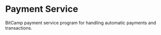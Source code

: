 # Payment Service

BitCamp payment service program for handling automatic payments and transactions.